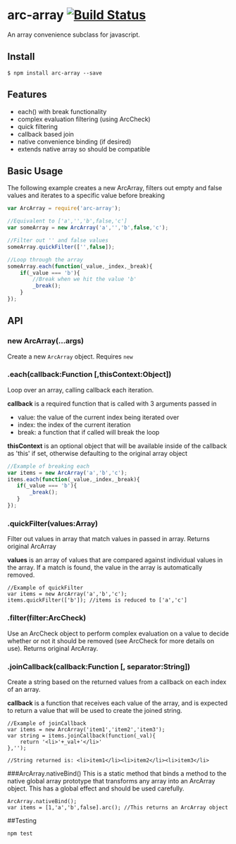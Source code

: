 # arc-array [![Build Status](https://travis-ci.org/anyuzer/arc-array.svg?branch=master)](https://travis-ci.org/anyuzer/arc-array)
An array convenience subclass for javascript.

## Install

```
$ npm install arc-array --save
```


## Features
* each() with break functionality
* complex evaluation filtering (using ArcCheck)
* quick filtering
* callback based join
* native convenience binding (if desired)
* extends native array so should be compatible


## Basic Usage

The following example creates a new ArcArray, filters out empty and false values and iterates to a specific value before breaking

```js
var ArcArray = require('arc-array');

//Equivalent to ['a','','b',false,'c']
var someArray = new ArcArray('a','','b',false,'c');

//Filter out '' and false values
someArray.quickFilter(['',false]);

//Loop through the array
someArray.each(function(_value,_index,_break){
    if(_value === 'b'){
        //Break when we hit the value 'b'
        _break();
    }
});
```

## API

### new ArcArray(...args)
Create a new `ArcArray` object. Requires `new`

### .each(callback:Function [,thisContext:Object])

Loop over an array, calling callback each iteration.

**callback** is a required function that is called with 3 arguments passed in
* value: the value of the current index being iterated over
* index: the index of the current iteration
* break: a function that if called will break the loop

**thisContext** is an optional object that will be available inside of the callback as 'this' if set, otherwise defaulting to the original array object
```js
//Example of breaking each
var items = new ArcArray('a','b','c');
items.each(function(_value,_index,_break){
   if(_value === 'b'){
       _break();
   }
});
```

### .quickFilter(values:Array)
Filter out values in array that match values in passed in array. Returns original ArcArray

**values** is an array of values that are compared against individual values in the array. If a match is found, the value in the array is automatically removed.
```
//Example of quickFilter
var items = new ArcArray('a','b','c');
items.quickFilter(['b']); //items is reduced to ['a','c']
```

### .filter(filter:ArcCheck)
Use an ArcCheck object to perform complex evaluation on a value to decide whether or not it should be removed (see ArcCheck for more details on use). Returns original ArcArray.

### .joinCallback(callback:Function [, separator:String])
Create a string based on the returned values from a callback on each index of an array.

**callback** is a function that receives each value of the array, and is expected to return a value that will be used to create the joined string.

```
//Example of joinCallback
var items = new ArcArray('item1','item2','item3');
var string = items.joinCallback(function(_val){
    return '<li>'+_val+'</li>'
},'');

//String returned is: <li>item1</li><li>item2</li><li>item3</li>
```

###ArcArray.nativeBind()
This is a static method that binds a method to the native global array prototype that transforms any array into an ArcArray object. This has a global effect and should be used carefully.

```
ArcArray.nativeBind();
var items = [1,'a','b',false].arc(); //This returns an ArcArray object
```

##Testing
```
npm test
```
